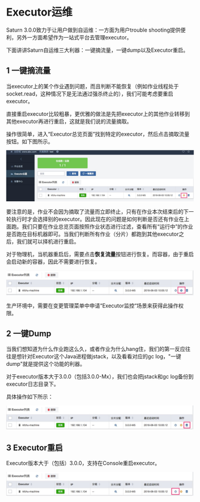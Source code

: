 # Executor运维

Saturn 3.0.0致力于让用户做到自运维：一方面为用户trouble shooting提供便利，另外一方面希望作为一站式平台去管理executor。

下面讲讲Saturn自运维三大利器：一键摘流量，一键dump以及Executor重启。

## 1 一键摘流量

当executor上的某个作业遇到问题，而且判断不能恢复（例如作业线程处于socket.read，这种情况下是无法通过强杀终止的），我们可能考虑要重启executor。

直接重启executor比较粗暴，更优雅的做法是先把executor上的其他作业转移到其他executor再进行重启，这就是我们说的流量摘取。

操作很简单，进入“Executor总览页面”找到特定的executor，然后点击摘取流量按钮。如下图所示。

![extract_traffic](_media/extract_traffic.jpg)

要注意的是，作业不会因为摘取了流量而立即终止，只有在作业本次结束后的下一轮执行时才会选择别的executor。因此现在的问题是如何判断是否还有作业在上面跑。我们只要在作业总览页面按照作业状态进行过滤，查看所有“运行中”的作业是否跑在目标机器即可。当我们判断所有作业（分片）都跑到其他executor之后，我们就可以择机进行重启。

对于物理机，当机器重启后，需要点击**恢复流量**按钮进行恢复。而容器，由于重启会启动新的容器，因此不需要进行恢复。

![recover_traffic](_media/recover_traffic.jpg)

生产环境中，需要在变更管理菜单中申请“Executor监控“场景来获得此操作权限。

## 2 一键Dump

当我们想知道为什么作业跑这么久，或者作业为什么hang住，我们的第一反应往往是想针对Executor这个Java进程做jstack，以及看看对应的gc log，"一键dump"就是提供这个功能的利器。

对于executor版本大于3.0.0（包括3.0.0-Mx），我们也会把jstack和gc log备份到executor日志目录下。

具体操作如下所示：

![dump](_media/dump.jpg)

## 3 Executor重启

Executor版本大于（包括）3.0.0，支持在Console重启executor。

![restart](_media/restart.jpg)

